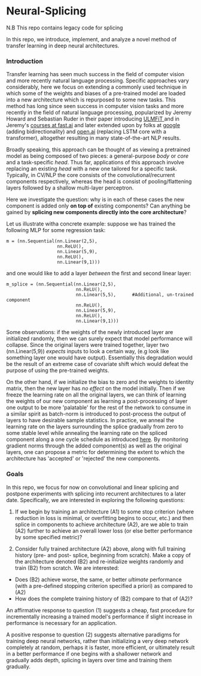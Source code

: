 # Neural-Splicing
N.B This repo contains legacy code for splicing


In this repo, we introduce, implement, and analyze a novel method of transfer learning in deep neural architectures. 

### Introduction

Transfer learning has seen much success in the field of computer vision and more recently natural language processing. Specific approaches vary considerably, here we focus on extending a commonly used technique in which some of the weights and biases of a pre-trained model are loaded into a new architecture which is repurposed to some new tasks. This method has long since seen success in computer vision tasks and more recently in the field of natural language processing, popularized by Jeremy Howard and Sebastian Ruder in their paper introducing [ULMFiT ](https://arxiv.org/abs/1801.06146) and in Jeremy's [courses at fast.ai](https://course.fast.ai/) and later extended upon by folks at [google](https://ai.googleblog.com/2018/11/open-sourcing-bert-state-of-art-pre.html) (adding bidirectionality) and [open.ai](https://blog.openai.com/language-unsupervised/) (replacing LSTM core with a transformer), altogether resulting in many state-of-the-art NLP results.

Broadly speaking, this approach can be thought of as viewing a pretrained model as being composed of two pieces: a general-purpose *body* or *core* and a task-specific *head*. Thus far, applications of this approach involve replacing an existing *head* with a new one tailored for a specific task. Typically, in CV/NLP the core consists of the convolutional/recurrent components respectively, whereas the head is consist of pooling/flattening layers followed by a shallow multi-layer perceptron.

Here we investigate the question: why is in each of these cases the new component is added only **on top of** existing components? Can anything be gained by **splicing new components directly into the core architecture**?

Let us illustrate witha concrete example: suppose we has trained the following MLP for some regression task:

```
m = (nn.Sequential(nn.Linear(2,5), 
                   nn.ReLU(), 
                   nn.Linear(5,9), 
                   nn.ReLU(), 
                   nn.Linear(9,1)))
```

and one would like to add a layer *between* the first and second linear layer:

```
m_splice = (nn.Sequential(nn.Linear(2,5), 
                          nn.ReLU(), 
                          nn.Linear(5,5),      #Additional, un-trained component
                          nn.ReLU(), 
                          nn.Linear(5,9), 
                          nn.ReLU(), 
                          nn.Linear(9,1)))
```

Some observations: if the weights of the newly introduced layer are initialized randomly, then we can surely expect that model performance will collapse. Since the original layers were trained together, layer two (nn.Linear(5,9)) *expects* inputs to look a certain way, (e.g look like something layer one would have output). Essentially this degradation would be the result of an extreme case of covariate shift which would defeat the purpose of using the pre-trained weights.

On the other hand, if we initialize the bias to zero and the weights to identity matrix, then the new layer has *no effect* on the model initially. Then if we freeze the learning rate on all the original layers, we can think of learning the weights of our new component as learning a post-processing of layer one output to be more 'palatable' for the rest of the network to consume in a similar spirit as batch-norm is introduced to post-process the output of layers to have desirable sample statistics. In practice, we anneal the learning rate on the layers surrounding the splice gradually from zero to some stable level while annealing the learning rate on the spliced component along a one cycle schedule as introduced [here](https://arxiv.org/abs/1708.07120). By monitoring gradient norms through the added component(s) as well as the original layers, one can propose a metric for determining the extent to which the architecture has 'accepted' or 'rejected' the new components. 


### Goals

In this repo, we focus for now on convolutional and linear splicing and postpone experiments with splicing into recurrent architectures to a later date. Specifically, we are interested in exploring the following questions:

1) If we begin by training an architecture (A1) to some stop criterion (where reduction in loss is minimal, or overfitting begins to occur, etc.) and then splice in components to achieve architecture (A2), are we able to train (A2) further to achieve an overall lower loss (or else better performance by some specified metric)? 

2) Consider fully trained architecture (A2) above, along with full training history (pre- and post- splice, beginning from scratch). Make a copy of the architecture denoted (B2) and re-initialize weights randomly and train (B2) from scratch. We are interested:
* Does (B2) achieve worse, the same, or better *ultimate* performance (with a pre-defined stopping criterion specified a priori) as compared to (A2)
* How does the complete training history of (B2) compare to that of (A2)? 
        
       
An affirmative response to question (1) suggests a cheap, fast procedure for incrementally increasing a trained model's performance if slight increase in performance is necessary for an application. 

A positive response to question (2) suggests alternative paradigms for training deep neural networks, rather than initializing a very deep network completely at random, perhaps it is faster, more efficient, or ultimately result in a better performance if one begins with a shallower network and gradually adds depth, splicing in layers over time and training them gradually. 
